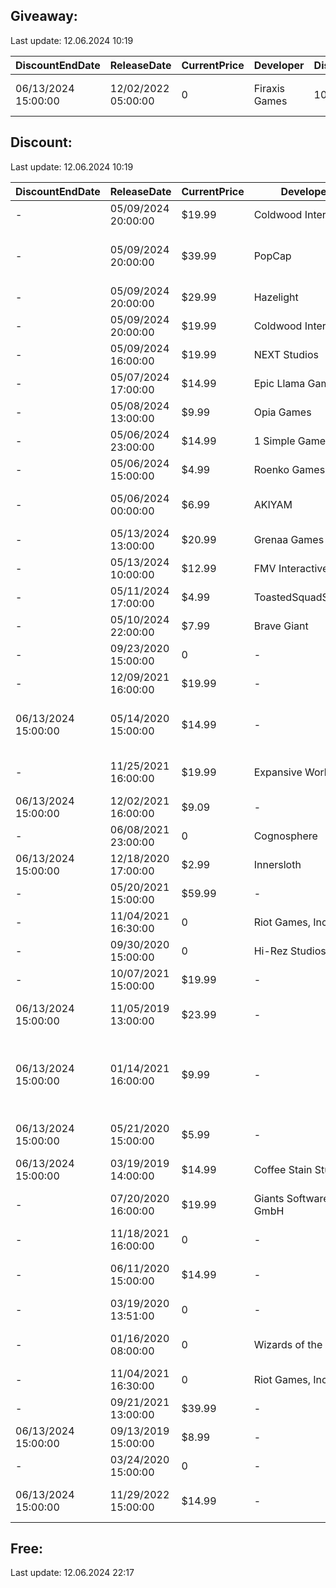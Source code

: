 ## Giveaway:
Last update: 12.06.2024 10:19

DiscountEndDate     | ReleaseDate         | CurrentPrice | Developer     | Discount | FullPrice | Title                  | Publisher | Url                                                       
------------------- | ------------------- | ------------ | ------------- | -------- | --------- | ---------------------- | --------- | ----------------------------------------------------------
06/13/2024 15:00:00 | 12/02/2022 05:00:00 | 0            | Firaxis Games | 100 %    | $59.99    | Marvel's Midnight Suns | 2K        | https://store.epicgames.com/en-US/p/marvel's-midnight-suns
## Discount:
Last update: 12.06.2024 10:19

DiscountEndDate     | ReleaseDate         | CurrentPrice | Developer              | Discount | FullPrice | Title                                           | Publisher               | Url                                                                                
------------------- | ------------------- | ------------ | ---------------------- | -------- | --------- | ----------------------------------------------- | ----------------------- | -----------------------------------------------------------------------------------
-                   | 05/09/2024 20:00:00 | $19.99       | Coldwood Interactive   | 0 %      | $19.99    | Unravel                                         | Electronic Arts         | https://store.epicgames.com/en-US/p/unravel                                        
-                   | 05/09/2024 20:00:00 | $39.99       | PopCap                 | 0 %      | $39.99    | Plants vs. Zombies™: BFN Deluxe Edition         | Electronic Arts         | https://store.epicgames.com/en-US/p/plants-vs.-zombies™:-bfn-deluxe-edition        
-                   | 05/09/2024 20:00:00 | $29.99       | Hazelight              | 0 %      | $29.99    | A Way Out                                       | Electronic Arts         | https://store.epicgames.com/en-US/p/a-way-out                                      
-                   | 05/09/2024 20:00:00 | $19.99       | Coldwood Interactive   | 0 %      | $19.99    | Unravel Two                                     | Electronic Arts         | https://store.epicgames.com/en-US/p/unravel-two                                    
-                   | 05/09/2024 16:00:00 | $19.99       | NEXT Studios           | 0 %      | $19.99    | Crown Trick                                     | Team17                  | https://store.epicgames.com/en-US/p/crown-trick                                    
-                   | 05/07/2024 17:00:00 | $14.99       | Epic Llama Games       | 0 %      | $14.99    | Darkestville Castle                             | ESDigital Games         | https://store.epicgames.com/en-US/p/darkestville-castle                            
-                   | 05/08/2024 13:00:00 | $9.99        | Opia Games             | 0 %      | $9.99     | The Lone Blade                                  | Plug In Digital         | https://store.epicgames.com/en-US/p/the-lone-blade                                 
-                   | 05/06/2024 23:00:00 | $14.99       | 1 Simple Game          | 0 %      | $14.99    | The Lullaby of Life                             | Midwest Games           | https://store.epicgames.com/en-US/p/the-lullaby-of-life                            
-                   | 05/06/2024 15:00:00 | $4.99        | Roenko Games           | 0 %      | $4.99     | Dungeon Escape                                  | Roenko Games            | https://store.epicgames.com/en-US/p/dungeon-escape                                 
-                   | 05/06/2024 00:00:00 | $6.99        | AKIYAM                 | 0 %      | $6.99     | Assassin: The First List                        | AKIYAM                  | https://store.epicgames.com/en-US/p/assassin:-the-first-list                       
-                   | 05/13/2024 13:00:00 | $20.99       | Grenaa Games           | 0 %      | $20.99    | Fabledom                                        | Dear Villagers          | https://store.epicgames.com/en-US/p/fabledom                                       
-                   | 05/13/2024 10:00:00 | $12.99       | FMV Interactive        | 0 %      | $12.99    | Truth                                           | FMV Interactive         | https://store.epicgames.com/en-US/p/truth                                          
-                   | 05/11/2024 17:00:00 | $4.99        | ToastedSquadStudios    | 0 %      | $4.99     | Spellbound Survivors                            | ToastedSquadStudios     | https://store.epicgames.com/en-US/p/spellbound-survivors                           
-                   | 05/10/2024 22:00:00 | $7.99        | Brave Giant            | 0 %      | $7.99     | Finger Fury Showdown                            | Trela Games             | https://store.epicgames.com/en-US/p/finger-fury-showdown                           
-                   | 09/23/2020 15:00:00 | 0            | -                      | Free     | 0         | Rocket League®                                  | -                       | https://store.epicgames.com/en-US/p/rocket-league®                                 
-                   | 12/09/2021 16:00:00 | $19.99       | -                      | 0 %      | $19.99    | Dead by Daylight                                | -                       | https://store.epicgames.com/en-US/p/dead-by-daylight                               
06/13/2024 15:00:00 | 05/14/2020 15:00:00 | $14.99       | -                      | 50.02 %  | $29.99    | Grand Theft Auto V: Premium Edition             | -                       | https://store.epicgames.com/en-US/p/grand-theft-auto-v:-premium-edition            
-                   | 11/25/2021 16:00:00 | $19.99       | Expansive Worlds       | 0 %      | $19.99    | theHunter: Call of the Wild™                    | Expansive Worlds        | https://store.epicgames.com/en-US/p/thehunter:-call-of-the-wild™                   
06/13/2024 15:00:00 | 12/02/2021 16:00:00 | $9.09        | -                      | 30.02 %  | $12.99    | while True: learn()                             | -                       | https://store.epicgames.com/en-US/p/while-true:-learn()                            
-                   | 06/08/2021 23:00:00 | 0            | Cognosphere            | Free     | 0         | Genshin Impact                                  | Cognosphere             | https://store.epicgames.com/en-US/p/genshin-impact                                 
06/13/2024 15:00:00 | 12/18/2020 17:00:00 | $2.99        | Innersloth             | 40.08 %  | $4.99     | Among Us                                        | Innersloth              | https://store.epicgames.com/en-US/p/among-us                                       
-                   | 05/20/2021 15:00:00 | $59.99       | -                      | 0 %      | $59.99    | NBA 2K21                                        | -                       | https://store.epicgames.com/en-US/p/nba-2k21                                       
-                   | 11/04/2021 16:30:00 | 0            | Riot Games, Inc.       | Free     | 0         | VALORANT                                        | Riot Games, Inc.        | https://store.epicgames.com/en-US/p/valorant                                       
-                   | 09/30/2020 15:00:00 | 0            | Hi-Rez Studios         | Free     | 0         | Rogue Company                                   | -                       | https://store.epicgames.com/en-US/p/rogue-company                                  
-                   | 10/07/2021 15:00:00 | $19.99       | -                      | 0 %      | $19.99    | PC Building Simulator                           | -                       | https://store.epicgames.com/en-US/p/pc-building-simulator                          
06/13/2024 15:00:00 | 11/05/2019 13:00:00 | $23.99       | -                      | 60.01 %  | $59.99    | Red Dead Redemption 2                           | -                       | https://store.epicgames.com/en-US/p/red-dead-redemption-2                          
06/13/2024 15:00:00 | 01/14/2021 16:00:00 | $9.99        | -                      | 75.02 %  | $39.99    | STAR WARS™ Battlefront™ II: Celebration Edition | -                       | https://store.epicgames.com/en-US/p/star-wars™-battlefront™-ii:-celebration-edition
06/13/2024 15:00:00 | 05/21/2020 15:00:00 | $5.99        | -                      | 90.02 %  | $59.99    | Sid Meier’s Civilization® VI                    | -                       | https://store.epicgames.com/en-US/p/sid-meier’s-civilization®-vi                   
06/13/2024 15:00:00 | 03/19/2019 14:00:00 | $14.99       | Coffee Stain Studios   | 50.02 %  | $29.99    | Satisfactory                                    | Coffee Stain Publishing | https://store.epicgames.com/en-US/p/satisfactory                                   
-                   | 07/20/2020 16:00:00 | $19.99       | Giants Software GmbH   | 0 %      | $19.99    | Farming Simulator 19                            | Giants Software GmbH    | https://store.epicgames.com/en-US/p/farming-simulator-19                           
-                   | 11/18/2021 16:00:00 | 0            | -                      | Free     | 0         | Antstream Arcade                                | -                       | https://store.epicgames.com/en-US/p/antstream-arcade                               
-                   | 06/11/2020 15:00:00 | $14.99       | -                      | 0 %      | $14.99    | ARK: Survival Evolved                           | -                       | https://store.epicgames.com/en-US/p/ark:-survival-evolved                          
-                   | 03/19/2020 13:51:00 | 0            | -                      | Free     | 0         | Dauntless                                       | -                       | https://store.epicgames.com/en-US/p/dauntless                                      
-                   | 01/16/2020 08:00:00 | 0            | Wizards of the Coast   | Free     | 0         | Magic: The Gathering Arena                      | Wizards of the Coast    | https://store.epicgames.com/en-US/p/magic:-the-gathering-arena                     
-                   | 11/04/2021 16:30:00 | 0            | Riot Games, Inc.       | Free     | 0         | League of Legends                               | Riot Games, Inc.        | https://store.epicgames.com/en-US/p/league-of-legends                              
-                   | 09/21/2021 13:00:00 | $39.99       | -                      | 0 %      | $39.99    | World War Z Aftermath                           | -                       | https://store.epicgames.com/en-US/p/world-war-z-aftermath                          
06/13/2024 15:00:00 | 09/13/2019 15:00:00 | $8.99        | -                      | 85.01 %  | $59.99    | Borderlands 3                                   | -                       | https://store.epicgames.com/en-US/p/borderlands-3                                  
-                   | 03/24/2020 15:00:00 | 0            | -                      | Free     | 0         | Paladins                                        | -                       | https://store.epicgames.com/en-US/p/paladins                                       
06/13/2024 15:00:00 | 11/29/2022 15:00:00 | $14.99       | -                      | 75.01 %  | $59.99    | Far Cry 6 Standard Edition                      | -                       | https://store.epicgames.com/en-US/p/far-cry-6-standard-edition                     
## Free:
Last update: 12.06.2024 22:17



